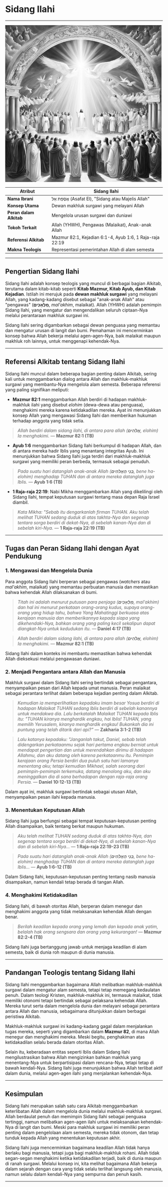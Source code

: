 # Sidang Ilahi

---

![Ilustrasi Sidang Ilahi atau Majelis Surgawi, di mana Allah (YHWH) memimpin sekelompok makhluk surgawi, yang sering disebut sebagai anak-anak Allah atau malaikat, menggambarkan konsep pemerintahan ilahi dalam Alkitab seperti yang terlihat di Mazmur 82 dan Ayub 1](data/img/sidang_ilahi.jpg)

| **Atribut** | **Sidang Ilahi** |
|---|---|
| **Nama Ibrani** | אֲסֶפַת אֵל (Asafat El), "Sidang atau Majelis Allah" |
| **Konsep Utama** | Dewan makhluk surgawi yang melayani Allah |
| **Peran dalam Alkitab** | Mengelola urusan surgawi dan duniawi |
| **Tokoh Terkait** | Allah (YHWH), Pengawas (Malaikat), Anak-anak Allah |
| **Referensi Alkitab** | Mazmur 82:1, Kejadian 6:1-4, Ayub 1:6, 1 Raja-raja 22:19 |
| **Makna Teologis** | Representasi pemerintahan Allah di alam semesta |

---

## Pengertian Sidang Ilahi

Sidang Ilahi adalah konsep teologis yang muncul di berbagai bagian Alkitab, terutama dalam kitab-kitab seperti **Kitab Mazmur, Kitab Ayub, dan Kitab Kejadian**. Istilah ini merujuk pada **dewan makhluk surgawi** yang melayani Allah, yang kadang-kadang disebut sebagai "anak-anak Allah" atau "pengawas" (**מַלְאָכִים**, *mal'akhim*, malaikat). Allah (YHWH) adalah pemimpin Sidang Ilahi, yang mengatur dan mengendalikan seluruh ciptaan-Nya melalui perantaraan makhluk surgawi ini.

Sidang Ilahi sering digambarkan sebagai dewan penguasa yang memantau dan mengatur urusan di langit dan bumi. Pemahaman ini mencerminkan konsep bahwa Allah bekerja melalui agen-agen-Nya, baik malaikat maupun makhluk roh lainnya, untuk menggenapi kehendak-Nya.

---

## Referensi Alkitab tentang Sidang Ilahi

Sidang Ilahi muncul dalam beberapa bagian penting dalam Alkitab, sering kali untuk menggambarkan dialog antara Allah dan makhluk-makhluk surgawi yang membantu-Nya mengelola alam semesta. Beberapa referensi yang paling signifikan meliputi:

- **Mazmur 82:1** menggambarkan Allah berdiri di hadapan makhluk-makhluk ilahi yang disebut *elohim* (dewa-dewa atau penguasa), menghakimi mereka karena ketidakadilan mereka. Ayat ini menunjukkan konsep Allah yang mengawasi Sidang Ilahi dan memberikan hukuman terhadap anggota yang tidak setia.

> *Allah berdiri dalam sidang ilahi, di antara para allah (**אֱלֹהִים**, elohim) Ia menghakimi.*
> — **Mazmur 82:1 (TB)**

- **Ayub 1:6** menggambarkan Sidang Ilahi berkumpul di hadapan Allah, dan di antara mereka hadir Iblis yang menantang integritas Ayub. Ini menunjukkan bahwa Sidang Ilahi juga terdiri dari makhluk-makhluk surgawi yang memiliki peran berbeda, termasuk sebagai penuduh.

> *Pada suatu hari datanglah anak-anak Allah (**בְּנֵי הָאֱלֹהִים**, *bene ha-elohim*) menghadap TUHAN dan di antara mereka datanglah juga Iblis.*
> — **Ayub 1:6 (TB)**

- **1 Raja-raja 22:19**: Nabi Mikha menggambarkan Allah yang dikelilingi oleh Sidang Ilahi, tempat keputusan surgawi tentang masa depan Raja Israel diambil.

> *Kata Mikha: "Sebab itu dengarkanlah firman TUHAN. Aku telah melihat TUHAN sedang duduk di atas takhta-Nya dan segenap tentara sorga berdiri di dekat-Nya, di sebelah kanan-Nya dan di sebelah kiri-Nya.*
> — **1 Raja-raja 22:19 (TB)**

---

## Tugas dan Peran Sidang Ilahi dengan Ayat Pendukung

### 1. Mengawasi dan Mengelola Dunia

Para anggota Sidang Ilahi berperan sebagai pengawas (*watchers* atau *mal'akhim*, malaikat) yang memantau perbuatan manusia dan memastikan bahwa kehendak Allah dilaksanakan di bumi.

> *Titah ini adalah menurut putusan para penjaga (**מַלְאָכִים**, *mal'akhim*) dan hal ini menurut perkataan orang-orang kudus, supaya orang-orang yang hidup tahu, bahwa Yang Mahatinggi berkuasa atas kerajaan manusia dan memberikannya kepada siapa yang dikehendaki-Nya, bahkan orang yang paling kecil sekalipun dapat diangkat-Nya untuk kedudukan itu.*
> — **Daniel 4:17 (TB)**

> *Allah berdiri dalam sidang ilahi, di antara para allah (**אֱלֹהִים**, elohim) Ia menghakimi.*
> — **Mazmur 82:1 (TB)**

Sidang Ilahi dalam konteks ini membantu memastikan bahwa kehendak Allah dieksekusi melalui pengawasan duniawi.

### 2. Menjadi Pengantara antara Allah dan Manusia

Makhluk surgawi dalam Sidang Ilahi sering bertindak sebagai pengantara, menyampaikan pesan dari Allah kepada umat manusia. Peran malaikat sebagai perantara terlihat dalam beberapa kejadian penting dalam Alkitab.

> *Kemudian ia memperlihatkan kepadaku imam besar Yosua berdiri di hadapan Malaikat TUHAN sedang Iblis berdiri di sebelah kanannya untuk mendakwa dia. Lalu berkatalah Malaikat TUHAN kepada Iblis itu: "TUHAN kiranya menghardik engkau, hai Iblis! TUHAN, yang memilih Yerusalem, kiranya menghardik engkau! Bukankah dia ini puntung yang telah ditarik dari api?"*
> — **Zakharia 3:1-2 (TB)**

> *Lalu katanya kepadaku: "Janganlah takut, Daniel, sebab telah didengarkan perkataanmu sejak hari pertama engkau berniat untuk mendapat pengertian dan untuk merendahkan dirimu di hadapan Allahmu, dan aku datang oleh karena perkataanmu itu. Pemimpin kerajaan orang Persia berdiri dua puluh satu hari lamanya menentang aku; tetapi kemudian Mikhael, salah seorang dari pemimpin-pemimpin terkemuka, datang menolong aku, dan aku meninggalkan dia di sana berhadapan dengan raja-raja orang Persia.*
> — **Daniel 10:12-13 (TB)**

Dalam ayat ini, makhluk surgawi bertindak sebagai utusan Allah, menyampaikan pesan ilahi kepada manusia.

### 3. Menentukan Keputusan Allah

Sidang Ilahi juga berfungsi sebagai tempat keputusan-keputusan penting Allah disampaikan, baik tentang berkat maupun hukuman.

> *Aku telah melihat TUHAN sedang duduk di atas takhta-Nya, dan segenap tentara sorga berdiri di dekat-Nya, di sebelah kanan-Nya dan di sebelah kiri-Nya...*
> — **1 Raja-raja 22:19-23 (TB)**

> *Pada suatu hari datanglah anak-anak Allah (**בְּנֵי הָאֱלֹהִים**, *bene ha-elohim*) menghadap TUHAN dan di antara mereka datanglah juga Iblis...*
> — **Ayub 1:6-12 (TB)**

Dalam Sidang Ilahi, keputusan-keputusan penting tentang nasib manusia disampaikan, namun kendali tetap berada di tangan Allah.

### 4. Menghakimi Ketidakadilan

Sidang Ilahi, di bawah otoritas Allah, berperan dalam menegur dan menghakimi anggota yang tidak melaksanakan kehendak Allah dengan benar.

> *Berilah keadilan kepada orang yang lemah dan kepada anak yatim, belalah hak orang sengsara dan orang yang kekurangan!*
> — **Mazmur 82:2-4 (TB)**

Sidang Ilahi juga bertanggung jawab untuk menjaga keadilan di alam semesta, baik di dunia roh maupun di dunia manusia.

---

## Pandangan Teologis tentang Sidang Ilahi

Sidang Ilahi menggambarkan bagaimana Allah melibatkan makhluk-makhluk surgawi dalam mengatur alam semesta, tetapi tetap memegang kedaulatan penuh. Dalam teologi Kristen, makhluk-makhluk ini, termasuk malaikat, tidak memiliki otonomi tetapi bertindak sebagai pelaksana kehendak Allah. Mereka turut serta dalam mengelola dunia dan melayani sebagai perantara antara Allah dan manusia, sebagaimana ditunjukkan dalam berbagai peristiwa Alkitab.

Makhluk-makhluk surgawi ini kadang-kadang gagal dalam menjalankan tugas mereka, seperti yang digambarkan dalam **Mazmur 82**, di mana Allah menegur dan menghakimi mereka. Meski begitu, penghakiman atas ketidakadilan selalu berada dalam otoritas Allah.

Selain itu, keberadaan entitas seperti Iblis dalam Sidang Ilahi mengilustrasikan bahwa Allah mengizinkan bahkan makhluk yang menentang-Nya untuk berpartisipasi dalam rencana-Nya, tetapi tetap di bawah kendali-Nya. Sidang Ilahi juga menunjukkan bahwa Allah terlibat aktif dalam dunia, melalui agen-agen ilahi yang menjalankan kehendak-Nya.

---

## Kesimpulan

Sidang Ilahi merupakan salah satu cara Alkitab menggambarkan keterlibatan Allah dalam mengelola dunia melalui makhluk-makhluk surgawi. Allah berdaulat penuh dan memimpin Sidang Ilahi sebagai penguasa tertinggi, namun melibatkan agen-agen ilahi untuk melaksanakan kehendak-Nya di langit dan bumi. Meski para makhluk surgawi ini memiliki peran penting dalam pengelolaan alam semesta, mereka tidak otonom, dan tetap tunduk kepada Allah yang menentukan keputusan akhir.

Sidang Ilahi juga mencerminkan bagaimana keadilan Allah tidak hanya berlaku bagi manusia, tetapi juga bagi makhluk-makhluk rohani. Allah tidak segan-segan menghakimi ketika ketidakadilan terjadi, baik di dunia maupun di ranah surgawi. Melalui konsep ini, kita melihat bagaimana Allah bekerja dalam sejarah dengan cara yang tidak selalu terlihat langsung oleh manusia, namun selalu dalam kendali-Nya yang sempurna dan penuh kasih. 

---
